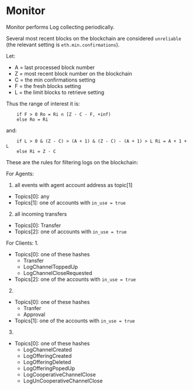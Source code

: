 # Monitor

Monitor performs Log collecting periodically.

Several most recent blocks on the blockchain are considered `unreliable` (the relevant setting is `eth.min.confirmations`).

Let:
* A = last processed block number
* Z = most recent block number on the blockchain
* C = the min confirmations setting
* F = the fresh blocks setting
* L = the limit blocks to retrieve setting

Thus the range of interest it is:

```
    if F > 0 Ro = Ri ∩ [Z - C - F, +inf)
    else Ro = Ri
```

and:

```
    if L > 0 & (Z - C) > (A + 1) & (Z - C) - (A + 1) > L Ri = A + 1 + L
    else Ri = Z - C
```

These are the rules for filtering logs on the blockchain:

For Agents:
1. all events with agent account address as topic[1]
  * Topics[0]: any
  * Topics[1]: one of accounts with `in_use = true`
2. all incoming transfers
  * Topics[0]: Transfer
  * Topics[2]: one of accounts with `in_use = true`

For Clients:
1.
  * Topics[0]: one of these hashes
    * Transfer
    * LogChannelToppedUp
    * LogChannelCloseRequested
  * Topics[2]: one of the accounts with `in_use = true`
2.
  * Topics[0]: one of these hashes
    * Tranfer
    * Approval
  * Topics[1]: one of the accounts with `in_use = true`
3.
  * Topics[0]: one of these hashes
    * LogChannelCreated
    * LogOfferingCreated
    * LogOfferingDeleted
    * LogOfferingPopedUp
    * LogCooperativeChannelClose
    * LogUnCooperativeChannelClose
 
